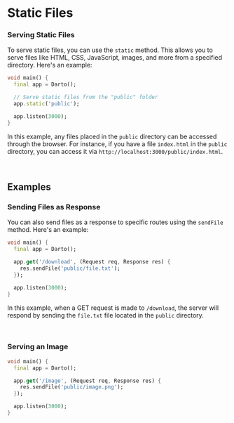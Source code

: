 # Static Files

### Serving Static Files

To serve static files, you can use the `static` method. This allows you to serve files like HTML, CSS, JavaScript, images, and more from a specified directory. Here's an example:

```dart
void main() {
  final app = Darto();

  // Serve static files from the "public" folder
  app.static('public');

  app.listen(3000);
}
```

In this example, any files placed in the `public` directory can be accessed through the browser. For instance, if you have a file `index.html` in the `public` directory, you can access it via `http://localhost:3000/public/index.html`.

<br />

## Examples

### Sending Files as Response

You can also send files as a response to specific routes using the `sendFile` method. Here's an example:

```dart
void main() {
  final app = Darto();

  app.get('/download', (Request req, Response res) {
    res.sendFile('public/file.txt');
  });

  app.listen(3000);
}
```

In this example, when a GET request is made to `/download`, the server will respond by sending the `file.txt` file located in the `public` directory.

<br />

### Serving an Image

```dart
void main() {
  final app = Darto();

  app.get('/image', (Request req, Response res) {
    res.sendFile('public/image.png');
  });

  app.listen(3000);
}
```
